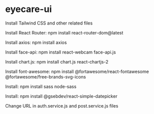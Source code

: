 # eyecare-ui

Install Tailwind CSS and other related files

Install React Router: npm install react-router-dom@latest

Install axios: npm install axios

Install face-api: npm install react-webcam face-api.js

Install chart.js: npm install chart.js react-chartjs-2

Install font-awesome: npm install @fortawesome/react-fontawesome @fortawesome/free-brands-svg-icons

Install: npm install sass node-sass

Install: npm install @gsebdev/react-simple-datepicker

Change URL in auth.service.js and post.service.js files


<!-- 
TODO: Send db request when reloaded or navigated
-->
